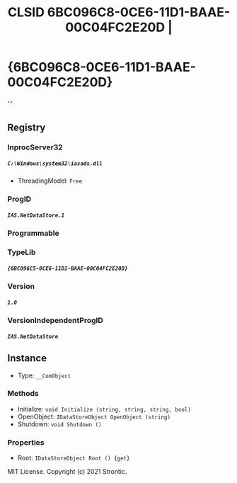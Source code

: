 ﻿---
title: "CLSID 6BC096C8-0CE6-11D1-BAAE-00C04FC2E20D | "
excerpt: What is COM-Object CLSID 6BC096C8-0CE6-11D1-BAAE-00C04FC2E20D?
---

# {6BC096C8-0CE6-11D1-BAAE-00C04FC2E20D}

### ``

## Registry


### InprocServer32

##### `C:\Windows\system32\iasads.dll`
* ThreadingModel: `Free`

### ProgID

##### `IAS.NetDataStore.1`

### Programmable


### TypeLib

##### `{6BC096C5-0CE6-11D1-BAAE-00C04FC2E20D}`

### Version

##### `1.0`

### VersionIndependentProgID

##### `IAS.NetDataStore`

## Instance

* Type: `__ComObject`

### Methods

* Initialize: `void Initialize (string, string, string, bool)`
* OpenObject: `IDataStoreObject OpenObject (string)`
* Shutdown: `void Shutdown ()`

### Properties

* Root: `IDataStoreObject Root () {get} `

MIT License. Copyright (c) 2021 Strontic.


